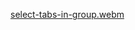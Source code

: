 [select-tabs-in-group.webm](https://github.com/user-attachments/assets/73a95057-24aa-4971-b4b6-5fb184e1adfe)
